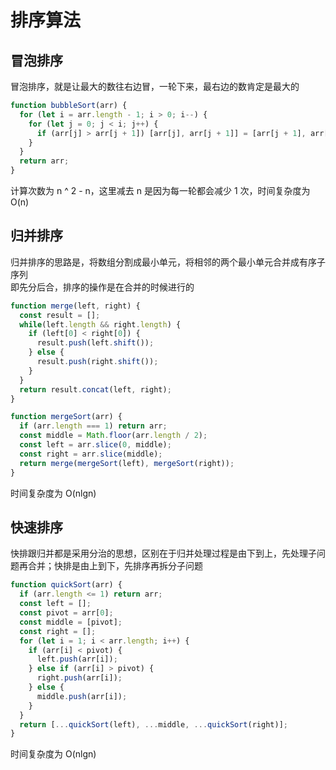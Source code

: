 # 排序算法

## 冒泡排序

冒泡排序，就是让最大的数往右边冒，一轮下来，最右边的数肯定是最大的

```js
function bubbleSort(arr) {
  for (let i = arr.length - 1; i > 0; i--) {
    for (let j = 0; j < i; j++) {
      if (arr[j] > arr[j + 1]) [arr[j], arr[j + 1]] = [arr[j + 1], arr[j]];
    }
  }
  return arr;
}
```

计算次数为 n ^ 2 - n，这里减去 n 是因为每一轮都会减少 1 次，时间复杂度为 O(n)

## 归并排序

归并排序的思路是，将数组分割成最小单元，将相邻的两个最小单元合并成有序子序列  
即先分后合，排序的操作是在合并的时候进行的

```js
function merge(left, right) {
  const result = [];
  while(left.length && right.length) {
    if (left[0] < right[0]) {
      result.push(left.shift());
    } else {
      result.push(right.shift());
    }
  }
  return result.concat(left, right);
}

function mergeSort(arr) {
  if (arr.length === 1) return arr;
  const middle = Math.floor(arr.length / 2);
  const left = arr.slice(0, middle);
  const right = arr.slice(middle);
  return merge(mergeSort(left), mergeSort(right));
}
```

时间复杂度为 O(nlgn)

## 快速排序

快排跟归并都是采用分治的思想，区别在于归并处理过程是由下到上，先处理子问题再合并；快排是由上到下，先排序再拆分子问题

```js
function quickSort(arr) {
  if (arr.length <= 1) return arr;
  const left = [];
  const pivot = arr[0];
  const middle = [pivot];
  const right = [];
  for (let i = 1; i < arr.length; i++) {
    if (arr[i] < pivot) {
      left.push(arr[i]);
    } else if (arr[i] > pivot) {
      right.push(arr[i]);
    } else {
      middle.push(arr[i]);
    }
  }
  return [...quickSort(left), ...middle, ...quickSort(right)];
}
```

时间复杂度为 O(nlgn)
